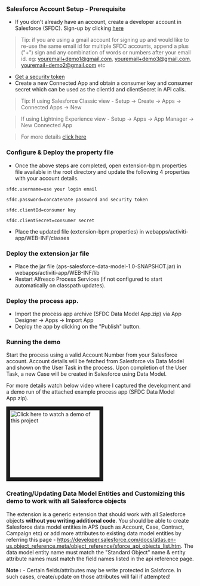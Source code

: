 
### Salesforce Account Setup - Prerequisite
* If you don't already have an account, create a developer account in Salesforce (SFDC). Sign-up by clicking [here](https://developer.salesforce.com/signup)

>Tip: if you are using a gmail account for signing up and would like to re-use the same email id for multiple SFDC accounts, append a plus ("+") sign and any combination of words or numbers after your email id.
eg: youremail+demo1@gmail.com, youremail+demo3@gmail.com, youremail+demo2@gmail.com etc

* [Get a security token](https://help.salesforce.com/articleView?id=user_security_token.htm)
* Create a new Connected App and obtain a consumer key and consumer secret which can be used as the clientId and clientSecret in API calls. 

>Tip: 
>If using Salesforce Classic view - Setup -> Create -> Apps -> Connected Apps -> New 

>If using Lightning Experience view - Setup -> Apps -> App Manager -> New Connected App

>For more details [click here](https://help.salesforce.com/articleView?id=000205876&type=1)

### Configure & Deploy the property file 

* Once the above steps are completed, open extension-bpm.properties file available in the root directory and update the following 4 properties with your account details.

```
sfdc.username=use your login email

sfdc.password=concatenate password and security token

sfdc.clientId=consumer key

sfdc.clientSecret=consumer secret
```

* Place the updated file (extension-bpm.properties) in webapps/activiti-app/WEB-INF/classes

### Deploy the extension jar file

* Place the jar file (aps-salesforce-data-model-1.0-SNAPSHOT.jar) in webapps/activiti-app/WEB-INF/lib
* Restart Alfresco Process Services (if not configured to start automatically on classpath updates).


### Deploy the process app.
* Import the process app archive (SFDC Data Model App.zip) via App Designer -> Apps -> Import App
* Deploy the app by clicking on the "Publish" button.

### Running the demo

Start the process using a valid Account Number from your Salesforce account. Account details will be fetched from Salesforce via Data Model and shown on the User Task in the process. Upon completion of the User Task, a new Case will be created in Salesforce using Data Model.

For more details watch below video where I captured the development and a demo run of the attached example process app (SFDC Data Model App.zip).

<a href="http://www.youtube.com/watch?feature=player_embedded&v=WbWAZK_5mxU" target="_blank"><img src="https://img.youtube.com/vi/WbWAZK_5mxU/0.jpg" alt="Click here to watch a demo of this project" width="240" height="180" border="10" /></a>


### Creating/Updating Data Model Entities and Customizing this demo to work with all Salesforce objects
The extension is a generic extension that should work with all Salesforce objects **without you writing additional code**. You should be able to create  Salesforce data model entities in APS (such as Account, Case, Contract, Campaign etc) or add more attributes to existing data model entities by referring this page - https://developer.salesforce.com/docs/atlas.en-us.object_reference.meta/object_reference/sforce_api_objects_list.htm. The data model entity name must match the "Standard Object" name & entity attribute names must match the field names listed in the api reference page. 

**Note :** - Certain fields/attributes may be write protected in Salsforce. In such cases, create/update on those attributes will fail if attempted!



